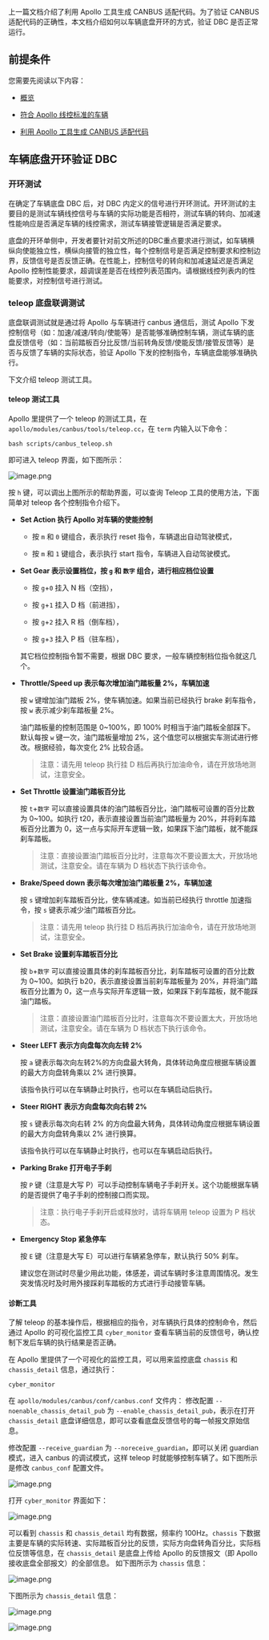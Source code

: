 上一篇文档介绍了利用 Apollo 工具生成 CANBUS 适配代码。为了验证 CANBUS 适配代码的正确性，本文档介绍如何以车辆底盘开环的方式，验证 DBC 是否正常运行。

## 前提条件

您需要先阅读以下内容：

- [概览](docs/应用实践/车辆集成教程/准备符合Apollo协议的车辆/概览.md)

- [符合 Apollo 线控标准的车辆](docs/应用实践/车辆集成教程/准备符合Apollo协议的车辆/符合Apollo线控标准的车辆.md)

- [利用 Apollo 工具生成 CANBUS 适配代码](docs/应用实践/车辆集成教程/准备符合Apollo协议的车辆/利用Apollo工具生成CANBUS适配代码.md)

## 车辆底盘开环验证 DBC

### 开环测试

在确定了车辆底盘 DBC 后，对 DBC 内定义的信号进行开环测试。开环测试的主要目的是测试车辆线控信号与车辆的实际功能是否相符，测试车辆的转向、加减速性能响应是否满足车辆的线控需求，测试车辆接管逻辑是否满足要求。

底盘的开环单侧中，开发者要针对前文所述的DBC重点要求进行测试，如车辆横纵向使能独立性，横纵向接管的独立性，每个控制信号是否满足控制要求和控制边界，反馈信号是否反馈正确。在性能上，控制信号的转向和加减速延迟是否满足 Apollo 控制性能要求，超调误差是否在线控列表范围内。请根据线控列表内的性能要求，对控制信号进行测试。

### teleop 底盘联调测试

底盘联调测试就是通过将 Apollo 与车辆进行 canbus 通信后，测试 Apollo 下发控制信号（如：加速/减速/转向/使能等）是否能够准确控制车辆，测试车辆的底盘反馈信号（如：当前踏板百分比反馈/当前转角反馈/使能反馈/接管反馈等）是否与反馈了车辆的实际状态，验证 Apollo 下发的控制指令，车辆底盘能够准确执行。

下文介绍 teleop 测试工具。

#### teleop 测试工具

Apollo 里提供了一个 teleop 的测试工具，在 `apollo/modules/canbus/tools/teleop.cc`，在 `term` 内输入以下命令：

```
bash scripts/canbus_teleop.sh
```

即可进入 teleop 界面，如下图所示：

![image.png](https://bce.bdstatic.com/doc/Apollo-Homepage-Document/Apollo_Doc_CN_6_0/image_531fa30.png)

按 `h` 键，可以调出上图所示的帮助界面，可以查询 Teleop 工具的使用方法，下面简单对 teleop 各个控制指令介绍下。

- **Set Action 执行 Apollo 对车辆的使能控制**

  - 按 `m` 和 `0` 键组合，表示执行 reset 指令，车辆退出自动驾驶模式，

  - 按 `m` 和 `1` 键组合，表示执行 start 指令，车辆进入自动驾驶模式。

- **Set Gear 表示设置档位，按 `g` 和 `数字` 组合，进行相应档位设置**

  - 按 `g`+`0` 挂入 N 档（空挡），

  - 按 `g`+`1` 挂入 D 档（前进挡），

  - 按 `g`+`2` 挂入 R 档（倒车档），

  - 按 `g`+`3` 挂入 P 档（驻车档），

  其它档位控制指令暂不需要，根据 DBC 要求，一般车辆控制档位指令就这几个。

- **Throttle/Speed up 表示每次增加油门踏板量 2%，车辆加速**

  按 `w` 键增加油门踏板 2%，使车辆加速。如果当前已经执行 brake 刹车指令，按 `w` 表示减少刹车踏板量 2%。

  油门踏板量的控制范围是 0~100%，即 100% 时相当于油门踏板全部踩下。默认每按 `w` 键一次，油门踏板量增加 2%，这个值您可以根据实车测试进行修改。根据经验，每次变化 2% 比较合适。

  > 注意：请先用 teleop 执行挂 D 档后再执行加油命令，请在开放场地测试，注意安全。

- **Set Throttle 设置油门踏板百分比**

  按 `t`+`数字` 可以直接设置具体的油门踏板百分比，油门踏板可设置的百分比数为 0~100。如执行 t20，表示直接设置当前油门踏板量为 20%，并将刹车踏板百分比置为 0，这一点与实际开车逻辑一致，如果踩下油门踏板，就不能踩刹车踏板。

  > 注意：直接设置油门踏板百分比时，注意每次不要设置太大，开放场地测试，注意安全。请在车辆为 D 档状态下执行该命令。

- **Brake/Speed down 表示每次增加油门踏板量 2%，车辆加速**

  按 `s` 键增加刹车踏板百分比，使车辆减速。如当前已经执行 throttle 加速指令，按 `s` 键表示减少油门踏板百分比。

  > 注意：请先用 teleop 执行挂 D 档后再执行加油命令，请在开放场地测试，注意安全。

- **Set Brake 设置刹车踏板百分比**

  按 `b`+`数字` 可以直接设置具体的刹车踏板百分比，刹车踏板可设置的百分比数为 0~100。如执行 b20，表示直接设置当前刹车踏板量为 20%，并将油门踏板百分比置为 0，这一点与实际开车逻辑一致，如果踩下刹车踏板，就不能踩油门踏板。

  > 注意：直接设置油门踏板百分比时，注意每次不要设置太大，开放场地测试，注意安全。请在车辆为 D 档状态下执行该命令。

- **Steer LEFT 表示方向盘每次向左转 2%**

  按 `a` 键表示每次向左转2%的方向盘最大转角，具体转动角度应根据车辆设置的最大方向盘转角乘以 2% 进行换算。

  该指令执行可以在车辆静止时执行，也可以在车辆启动后执行。

- **Steer RIGHT 表示方向盘每次向右转 2%**

  按 `s` 键表示每次向右转 2% 的方向盘最大转角，具体转动角度应根据车辆设置的最大方向盘转角乘以 2% 进行换算。

  该指令执行可以在车辆静止时执行，也可以在车辆启动后执行。

- **Parking Brake 打开电子手刹**

  按 `P` 键（注意是大写 P）可以手动控制车辆电子手刹开关。这个功能根据车辆的是否提供了电子手刹的控制接口而实现。

  > 注意：执行电子手刹开启或释放时，请将车辆用 teleop 设置为 P 档状态。

- **Emergency Stop 紧急停车**

  按 `E` 键（注意是大写 E）可以进行车辆紧急停车，默认执行 50% 刹车。

  建议您在测试时尽量少用此功能，体感差，调试车辆时多注意周围情况。发生突发情况时及时用外接踩刹车踏板的方式进行手动接管车辆。

#### 诊断工具

了解 teleop 的基本操作后，根据相应的指令，对车辆执行具体的控制命令，然后通过 Apollo 的可视化监控工具 `cyber_monitor` 查看车辆当前的反馈信号，确认控制下发后车辆的执行结果是否正确。

在 Apollo 里提供了一个可视化的监控工具，可以用来监控底盘 `chassis` 和 `chassis_detail` 信息，通过执行：

```
cyber_monitor
```

在 `apollo/modules/canbus/conf/canbus.conf` 文件内：
修改配置 `--noenable_chassis_detail_pub` 为 `--enable_chassis_detail_pub`，表示在打开 `chassis_detail` 底盘详细信息，即可以查看底盘反馈信号的每一帧报文原始信息。

修改配置 `--receive_guardian` 为 `--noreceive_guardian`，即可以关闭 guardian 模式，进入 canbus 的调试模式，这样 teleop 时就能够控制车辆了。如下图所示是修改 `canbus_conf` 配置文件。

![image.png](https://bce.bdstatic.com/doc/Apollo-Homepage-Document/Apollo_Doc_CN_6_0/image_0f6580b.png)

打开 `cyber_monitor` 界面如下：

![image.png](https://bce.bdstatic.com/doc/Apollo-Homepage-Document/Apollo_Doc_CN_6_0/image_15359f3.png)

可以看到 `chassis` 和 `chassis_detail` 均有数据，频率约 100Hz。`chassis` 下数据主要是车辆的实际转速、实际踏板百分比的反馈，实际方向盘转角百分比，实际档位反馈等信息，在 `chassis_detail` 是底盘上传给 Apollo 的反馈报文（即 Apollo 接收底盘全部报文）的全部信息。
如下图所示为 `chassis` 信息：

![image.png](https://bce.bdstatic.com/doc/Apollo-Homepage-Document/Apollo_Doc_CN_6_0/image_5eae9f5.png)

下图所示为 `chassis_detail` 信息：

![image.png](https://bce.bdstatic.com/doc/Apollo-Homepage-Document/Apollo_Doc_CN_6_0/image_5095afc.png)

![image.png](https://bce.bdstatic.com/doc/Apollo-Homepage-Document/Apollo_Doc_CN_6_0/image_ba05bf2.png)
